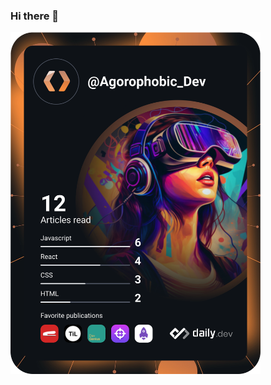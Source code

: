 ### Hi there 👋

<a href="https://app.daily.dev/DailyDevTips"><img src="https://github.com/LogiqueClergyman/LogiqueClergyman/blob/main/devcard.svg" width="400" alt="Adi's Dev Card"/></a>
<!--
**LogiqueClergyman/LogiqueClergyman** is a ✨ _special_ ✨ repository because its `README.md` (this file) appears on your GitHub profile.

Here are some ideas to get you started:

- 🔭 I’m currently working on ...
- 🌱 I’m currently learning ...
- 👯 I’m looking to collaborate on ...
- 🤔 I’m looking for help with ...
- 💬 Ask me about ...
- 📫 How to reach me: ...
- 😄 Pronouns: ...
- ⚡ Fun fact: ...
-->
